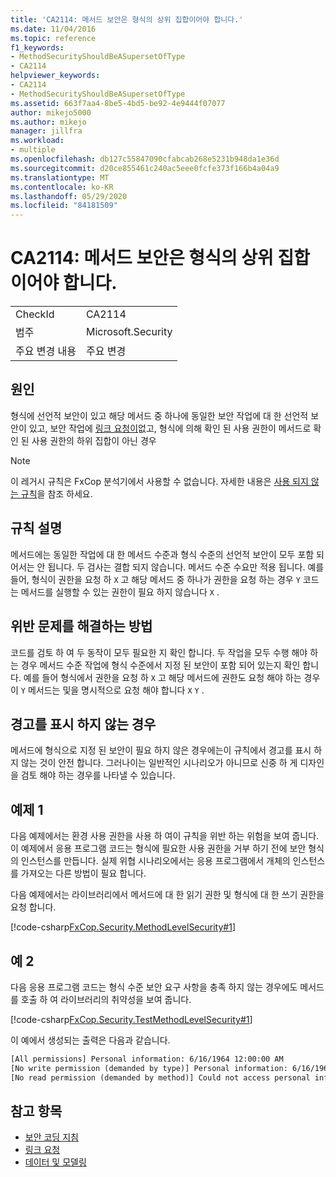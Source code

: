 ```yaml
---
title: 'CA2114: 메서드 보안은 형식의 상위 집합이어야 합니다.'
ms.date: 11/04/2016
ms.topic: reference
f1_keywords:
- MethodSecurityShouldBeASupersetOfType
- CA2114
helpviewer_keywords:
- CA2114
- MethodSecurityShouldBeASupersetOfType
ms.assetid: 663f7aa4-8be5-4bd5-be92-4e9444f07077
author: mikejo5000
ms.author: mikejo
manager: jillfra
ms.workload:
- multiple
ms.openlocfilehash: db127c55847090cfabcab268e5231b948da1e36d
ms.sourcegitcommit: d20ce855461c240ac5eee0fcfe373f166b4a04a9
ms.translationtype: MT
ms.contentlocale: ko-KR
ms.lasthandoff: 05/29/2020
ms.locfileid: "84181509"
---
```

# <a name="ca2114-method-security-should-be-a-superset-of-type"></a>CA2114: 메서드 보안은 형식의 상위 집합이어야 합니다.

|||
|-|-|
|CheckId|CA2114|
|범주|Microsoft.Security|
|주요 변경 내용|주요 변경|

## <a name="cause"></a>원인
형식에 선언적 보안이 있고 해당 메서드 중 하나에 동일한 보안 작업에 대 한 선언적 보안이 있고, 보안 작업에 [링크 요청이](/dotnet/framework/misc/link-demands)없고, 형식에 의해 확인 된 사용 권한이 메서드로 확인 된 사용 권한의 하위 집합이 아닌 경우

> [!NOTE]
> 이 레거시 규칙은 FxCop 분석기에서 사용할 수 없습니다. 자세한 내용은 [사용 되지 않는 규칙](fxcop-rule-port-status.md#deprecated-rules)을 참조 하세요.

## <a name="rule-description"></a>규칙 설명
메서드에는 동일한 작업에 대 한 메서드 수준과 형식 수준의 선언적 보안이 모두 포함 되어서는 안 됩니다. 두 검사는 결합 되지 않습니다. 메서드 수준 수요만 적용 됩니다. 예를 들어, 형식이 권한을 요청 하 `X` 고 해당 메서드 중 하나가 권한을 요청 하는 경우 `Y` 코드는 메서드를 실행할 수 있는 권한이 필요 하지 않습니다 `X` .

## <a name="how-to-fix-violations"></a>위반 문제를 해결하는 방법
코드를 검토 하 여 두 동작이 모두 필요한 지 확인 합니다. 두 작업을 모두 수행 해야 하는 경우 메서드 수준 작업에 형식 수준에서 지정 된 보안이 포함 되어 있는지 확인 합니다. 예를 들어 형식에서 권한을 요청 하 `X` 고 해당 메서드에 권한도 요청 해야 하는 경우이 `Y` 메서드는 및을 명시적으로 요청 해야 합니다 `X` `Y` .

## <a name="when-to-suppress-warnings"></a>경고를 표시 하지 않는 경우
메서드에 형식으로 지정 된 보안이 필요 하지 않은 경우에는이 규칙에서 경고를 표시 하지 않는 것이 안전 합니다. 그러나이는 일반적인 시나리오가 아니므로 신중 하 게 디자인을 검토 해야 하는 경우를 나타낼 수 있습니다.

## <a name="example-1"></a>예제 1

다음 예제에서는 환경 사용 권한을 사용 하 여이 규칙을 위반 하는 위험을 보여 줍니다. 이 예제에서 응용 프로그램 코드는 형식에 필요한 사용 권한을 거부 하기 전에 보안 형식의 인스턴스를 만듭니다. 실제 위협 시나리오에서는 응용 프로그램에서 개체의 인스턴스를 가져오는 다른 방법이 필요 합니다.

다음 예제에서는 라이브러리에서 메서드에 대 한 읽기 권한 및 형식에 대 한 쓰기 권한을 요청 합니다.

[!code-csharp[FxCop.Security.MethodLevelSecurity#1](../code-quality/codesnippet/CSharp/ca2114-method-security-should-be-a-superset-of-type_1.cs)]

## <a name="example-2"></a>예 2

다음 응용 프로그램 코드는 형식 수준 보안 요구 사항을 충족 하지 않는 경우에도 메서드를 호출 하 여 라이브러리의 취약성을 보여 줍니다.

[!code-csharp[FxCop.Security.TestMethodLevelSecurity#1](../code-quality/codesnippet/CSharp/ca2114-method-security-should-be-a-superset-of-type_2.cs)]

이 예에서 생성되는 출력은 다음과 같습니다.

```txt
[All permissions] Personal information: 6/16/1964 12:00:00 AM
[No write permission (demanded by type)] Personal information: 6/16/1964 12:00:00 AM
[No read permission (demanded by method)] Could not access personal information: Request failed.
```

## <a name="see-also"></a>참고 항목

- [보안 코딩 지침](/dotnet/standard/security/secure-coding-guidelines)
- [링크 요청](/dotnet/framework/misc/link-demands)
- [데이터 및 모델링](/dotnet/framework/data/index)
